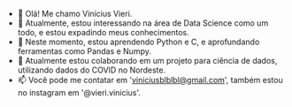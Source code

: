 - 👋 Olá! Me chamo Vinícius Vieri.
- 👀 Atualmente, estou interessando na área de Data Science como um todo, e estou expadindo meus conhecimentos.
- 🌱 Neste momento, estou aprendendo Python e C, e aprofundando ferramentas como Pandas e Numpy.
- 💞️ Atualmente estou colaborando em um projeto para ciência de dados, utilizando dados do COVID no Nordeste.
- 📫 Você pode me contatar em 'viniciusblblbl@gmail.com', também estou no instagram em '@vieri.vinicius'.

<!---
vierivinicius/vierivinicius is a ✨ special ✨ repository because its `README.md` (this file) appears on your GitHub profile.
You can click the Preview link to take a look at your changes.
--->
